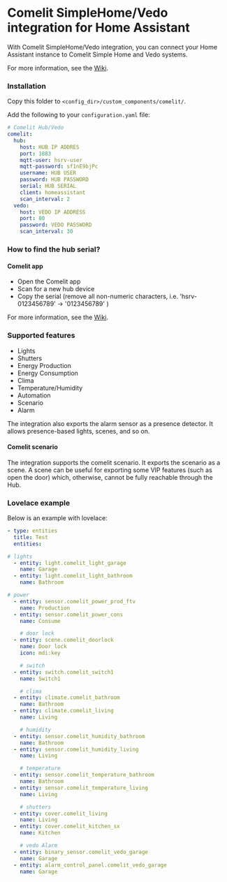 # Comelit SimpleHome/Vedo integration for Home Assistant

With Comelit SimpleHome/Vedo integration, you can connect your Home Assistant instance to Comelit Simple Home and Vedo systems.

For more information, see the [Wiki](https://github.com/gicamm/homeassistant-comelit/wiki).

### Installation

Copy this folder to `<config_dir>/custom_components/comelit/`.

Add the following to your `configuration.yaml` file:

```yaml
# Comelit Hub/Vedo
comelit:
  hub:
    host: HUB IP ADDRES
    port: 1883
    mqtt-user: hsrv-user
    mqtt-password: sf1nE9bjPc
    username: HUB USER
    password: HUB PASSWORD
    serial: HUB SERIAL
    client: homeassistant
    scan_interval: 2
  vedo:
    host: VEDO IP ADDRESS
    port: 80
    password: VEDO PASSWORD
    scan_interval: 30

```
### How to find the hub serial?

#### Comelit app
- Open the Comelit app
- Scan for a new hub device
- Copy the serial (remove all non-numeric characters, i.e. 'hsrv-0123456789' -> '0123456789' )

For more information, see the [Wiki](https://github.com/gicamm/homeassistant-comelit/wiki).

### Supported features
- Lights
- Shutters
- Energy Production
- Energy Consumption
- Clima
- Temperature/Humidity
- Automation
- Scenario
- Alarm

The integration also exports the alarm sensor as a presence detector. 
It allows presence-based lights, scenes, and so on.


#### Comelit scenario
The integration supports the comelit scenario. It exports the scenario as a scene. 
A scene can be useful for exporting some VIP features (such as open the door) which, otherwise, 
cannot be fully reachable through the Hub.  

### Lovelace example
Below is an example with lovelace:

```yaml
- type: entities
  title: Test
  entities:

# lights
  - entity: light.comelit_light_garage
    name: Garage
  - entity: light.comelit_light_bathroom
    name: Bathroom

# power
  - entity: sensor.comelit_power_prod_ftv
    name: Production
  - entity: sensor.comelit_power_cons
    name: Consume

    # door lock
  - entity: scene.comelit_doorlock
    name: Door lock
    icon: mdi:key

    # switch
  - entity: switch.comelit_switch1
    name: Switch1

    # clima
  - entity: climate.comelit_bathroom
    name: Bathroom
  - entity: climate.comelit_living
    name: Living

    # humidity
  - entity: sensor.comelit_humidity_bathroom
    name: Bathroom
  - entity: sensor.comelit_humidity_living
    name: Living

    # temperature
  - entity: sensor.comelit_temperature_bathroom
    name: Bathroom
  - entity: sensor.comelit_temperature_living
    name: Living

    # shutters
  - entity: cover.comelit_living
    name: Living
  - entity: cover.comelit_kitchen_sx
    name: Kitchen

    # vedo Alarm
  - entity: binary_sensor.comelit_vedo_garage
    name: Garage
  - entity: alarm_control_panel.comelit_vedo_garage
    name: Garage

```
